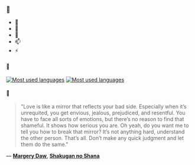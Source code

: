 ### 👋

- 🔭
- 🌱
- 💬
- 📫
- ⚡

#### 🧏

[![Most used languages](https://github-readme-stats-aynah.vercel.app/api/top-langs/?username=aynh&theme=solarized-dark&langs_count=6&layout=compact&hide_title=true)](https://github.com/anuraghazra/github-readme-stats#gh-dark-mode-only)
[![Most used languages](https://github-readme-stats-aynah.vercel.app/api/top-langs/?username=aynh&theme=solarized-light&langs_count=6&layout=compact&hide_title=true)](https://github.com/anuraghazra/github-readme-stats#gh-light-mode-only)

#### 💬

> "Love is like a mirror that reflects your bad side. Especially when it’s unrequited, you get envious, jealous, prejudiced, and resentful. You have to face all sorts of emotions, but there’s no reason to find that shameful. It shows how serious you are. Oh yeah, do you want me to tell you how to break that mirror? It’s not anything hard, understand the other person. That’s all. Don’t make any quick judgment and let them do the same."

&mdash; [**Margery Daw**](https://myanimelist.net/character.php?q=Margery%20Daw&cat=character), [**Shakugan no Shana**](https://myanimelist.net/search/all?q=Shakugan%20no%20Shana&cat=all)

